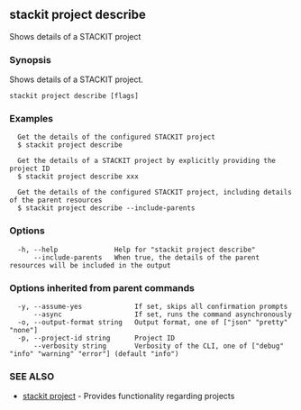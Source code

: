 ## stackit project describe

Shows details of a STACKIT project

### Synopsis

Shows details of a STACKIT project.

```
stackit project describe [flags]
```

### Examples

```
  Get the details of the configured STACKIT project
  $ stackit project describe

  Get the details of a STACKIT project by explicitly providing the project ID
  $ stackit project describe xxx

  Get the details of the configured STACKIT project, including details of the parent resources
  $ stackit project describe --include-parents
```

### Options

```
  -h, --help              Help for "stackit project describe"
      --include-parents   When true, the details of the parent resources will be included in the output
```

### Options inherited from parent commands

```
  -y, --assume-yes             If set, skips all confirmation prompts
      --async                  If set, runs the command asynchronously
  -o, --output-format string   Output format, one of ["json" "pretty" "none"]
  -p, --project-id string      Project ID
      --verbosity string       Verbosity of the CLI, one of ["debug" "info" "warning" "error"] (default "info")
```

### SEE ALSO

* [stackit project](./stackit_project.md)	 - Provides functionality regarding projects

